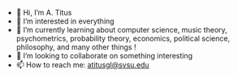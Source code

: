 - 👋 Hi, I’m A. Titus
- 👀 I’m interested in everything
- 🌱 I’m currently learning about computer science, music theory, psychometrics, probability theory, economics, political science, philosophy, and many other things !
- 💞️ I’m looking to collaborate on something interesting
- 📫 How to reach me: atitusgl@svsu.edu

<!---
atg973/atg973 is a ✨ special ✨ repository because its `README.md` (this file) appears on your GitHub profile.
You can click the Preview link to take a look at your changes.
--->

